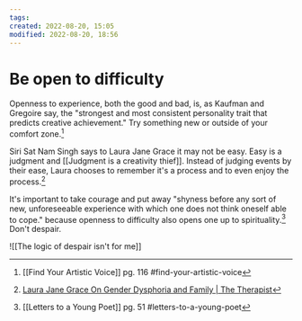 ```yaml
---
tags: 
created: 2022-08-20, 15:05
modified: 2022-08-20, 18:56
---
```


# Be open to difficulty
Openness to experience, both the good and bad, is, as Kaufman and Gregoire say, the "strongest and most consistent personality trait that predicts creative achievement." Try something new or outside of your comfort zone.[^1]

Siri Sat Nam Singh says to Laura Jane Grace it may not be easy. Easy is a judgment and [[Judgment is a creativity thief]]. Instead of judging events by their ease, Laura chooses to remember it's a process and to even enjoy the process.[^2]

It's important to take courage and put away "shyness before any sort of new, unforeseeable experience with which one does not think oneself able to cope." because openness to difficulty also opens one up to spirituality.[^3] Don't despair.

![[The logic of despair isn't for me]]

[^1]: [[Find Your Artistic Voice]] pg. 116 #find-your-artistic-voice 
[^2]: [Laura Jane Grace On Gender Dysphoria and Family | The Therapist](https://www.youtube.com/watch?v=1bCzpjBHmE0)
[^3]: [[Letters to a Young Poet]] pg. 51 #letters-to-a-young-poet 